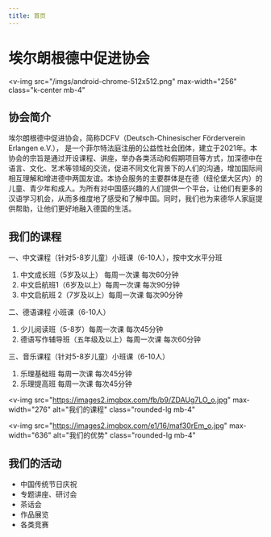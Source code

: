 ```yaml
---
title: 首页
---
```


# 埃尔朗根德中促进协会

<v-img
  src="/imgs/android-chrome-512x512.png"
  max-width="256"
  class="k-center mb-4"
></v-img>

## 协会简介

埃尔朗根德中促进协会，简称DCFV（Deutsch-Chinesischer Förderverein Erlangen e.V.）， 是一个菲尔特法庭注册的公益性社会团体，建立于2021年。本协会的宗旨是通过开设课程、讲座，举办各类活动和假期项目等方式，加深德中在语言、文化、艺术等领域的交流，促进不同文化背景下的人们的沟通，增加国际间相互理解和增进德中两国友谊。本协会服务的主要群体是在德（纽伦堡大区内）的儿童、青少年和成人。为所有对中国感兴趣的人们提供一个平台，让他们有更多的汉语学习机会，从而多维度地了感受和了解中国。同时，我们也为来德华人家庭提供帮助，让他们更好地融入德国的生活。

## 我们的课程

一、中文课程（针对5-8岁儿童）小班课（6-10人），按中文水平分班

1. 中文成长班（5岁及以上）   每周一次课  每次60分钟
1. 中文启航班1（6岁及以上）每周一次课 每次90分钟
1. 中文启航班 2（7岁及以上）每周一次课 每次90分钟

二、德语课程  小班课（6-10人）

1. 少儿阅读班（5-8岁）每周一次课  每次45分钟
1. 德语写作辅导班（五年级及以上）每周一次课  每次60分钟

三、音乐课程（针对5-8岁儿童）小班课（6-10人）

1. 乐理基础班   每周一次课  每次45分钟
1. 乐理提高班   每周一次课  每次45分钟

<v-img
  src="https://images2.imgbox.com/fb/b9/ZDAUg7LO_o.jpg"
  max-width="276"
  alt="我们的课程"
  class="rounded-lg mb-4"
></v-img>

<v-img
  src="https://images2.imgbox.com/e1/16/maf30rEm_o.jpg"
  max-width="636"
  alt="我们的优势"
  class="rounded-lg mb-4"
></v-img>

## 我们的活动

- 中国传统节日庆祝
- 专题讲座、研讨会
- 茶话会
- 作品展览
- 各类竞赛
